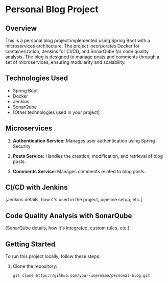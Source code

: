 # Personal Blog Project

## Overview

This is a personal blog project implemented using Spring Boot with a microservices architecture. The project incorporates Docker for containerization, Jenkins for CI/CD, and SonarQube for code quality analysis. The blog is designed to manage posts and comments through a set of microservices, ensuring modularity and scalability.

## Technologies Used

- Spring Boot
- Docker
- Jenkins
- SonarQube
- [Other technologies used in your project]

## Microservices

1. **Authentication Service:** Manages user authentication using Spring Security.

2. **Posts Service:** Handles the creation, modification, and retrieval of blog posts.

3. **Comments Service:** Manages comments related to blog posts.

## CI/CD with Jenkins

[Jenkins details, how it's used in the project, pipeline setup, etc.]

## Code Quality Analysis with SonarQube

[SonarQube details, how it's integrated, custom rules, etc.]

## Getting Started

To run this project locally, follow these steps:

1. Clone the repository:

   ```bash
   git clone https://github.com/your-username/personal-blog.git
